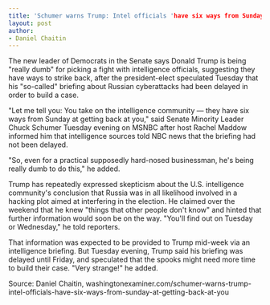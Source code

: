 ```yaml
---
title: 'Schumer warns Trump: Intel officials 'have six ways from Sunday at getting back at you''
layout: post
author:
- Daniel Chaitin
---
```


The new leader of Democrats in the Senate says Donald Trump is being "really dumb" for picking a fight with intelligence officials, suggesting they have ways to strike back, after the president-elect speculated Tuesday that his "so-called" briefing about Russian cyberattacks had been delayed in order to build a case.

"Let me tell you: You take on the intelligence community — they have six ways from Sunday at getting back at you," said Senate Minority Leader Chuck Schumer Tuesday evening on MSNBC after host Rachel Maddow informed him that intelligence sources told NBC news that the briefing had not been delayed.

"So, even for a practical supposedly hard-nosed businessman, he's being really dumb to do this," he added.

Trump has repeatedly expressed skepticism about the U.S. intelligence community's conclusion that Russia was in all likelihood involved in a hacking plot aimed at interfering in the election. He claimed over the weekend that he knew "things that other people don't know" and hinted that further information would soon be on the way. "You'll find out on Tuesday or Wednesday," he told reporters.

That information was expected to be provided to Trump mid-week via an intelligence briefing. But Tuesday evening, Trump said his briefing was delayed until Friday, and speculated that the spooks might need more time to build their case. "Very strange!" he added.

Source: Daniel Chaitin, washingtonexaminer.com/schumer-warns-trump-intel-officials-have-six-ways-from-sunday-at-getting-back-at-you
